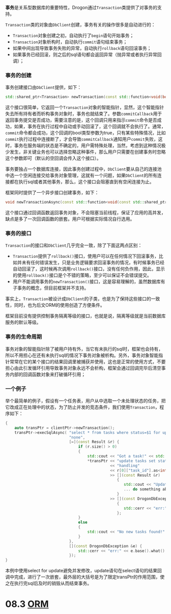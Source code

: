 **事务**是关系型数据库的重要特性，Drogon通过`Transaction`类提供了对事务的支持。

`Transaction`类的对象由`DbClient`创建，事务有关的操作很多是自动进行的：

* `Transaction`对象创建之初，自动执行了`begin`语句开始事务；
* `Transaction`对象析构时，自动执行`commit`语句结束事务；
* 如果中间出现导致事务失败的异常，自动执行`rollback`语句回滚事务；
* 如果事务已经回滚，则之后的sql语句都会返回异常（抛异常或者执行异常回调）；

### 事务的创建

事务创建接口由`DbClient`提供，如下：

```c++
std::shared_ptr<Transaction> newTransaction(const std::function<void(bool)> &commitCallback = std::function<void(bool)>());
```

这个接口很简单，它返回一个`Transaction`对象的智能指针，显然，这个智能指针失去所有持有者而析构事务对象时，事务也就结束了。参数`commitCallback`用于返回事务提交是否成功，需要注意的是，这个回调只用来指示`commit`命令是否成功，如果，事务在执行过程中自动或手动回滚了，这个回调就不会执行了。通常，`commit`命令都会成功，这个回调的bool类型参数为true，只有某些特殊情况，比如`commit`执行过程中连接断了，才会导致`commitCallback`通知用户`commit`失败，这时，事务在服务端的状态是不确定的，用户需特殊处理，当然，考虑到这种情况极少发生，非关键业务也可以选择忽略这种事件，那么用户只需要在创建事务时忽略这个参数即可（默认的空回调会传入这个接口）。

事务要独占一个数据库连接，因此事务创建过程中，`DbClient`要从自己的连接池中选一个空闲连接交给事务对象管理，这就有一个问题，如果`DbClient`的所有连接都在执行sql或者其他事务，那么，这个接口会阻塞直到有空闲连接为止。

框架同时提供了一个异步接口创建事务，如下：

```c++
void newTransactionAsync(const std::function<void(const std::shared_ptr<Transaction> &)> &callback);
```

这个接口通过回调函数返回事务对象，不会阻塞当前线程，保证了应用的高并发，缺点是多了一次回调函数的嵌套。用户可根据实际情况自行选用。

### 事务的接口

`Transaction`的接口和`DbClient`几乎完全一致，除了下面这两点区别：

* `Transaction`提供了`rollback()`接口，使用户可以在任何情况下回滚事务，比如并未有任何错误发生，只是业务逻辑要求回滚事务的情况，有时候事务已经自动回滚了，这时候再次调用`rollback()`接口，没有任何负作用，因此，显示的使用`rollback()`接口是个不错的策略，至少可以保证不会错误提交。
* 用户不能调用事务的`newTransaction()`接口，这是容易理解的，虽然数据库有子事务的概念，但目前框架并不支持。

事实上，`Transaction`被设计成`DbClient`的子类，也是为了保持这些接口的一致性，同时，也为后文ORM的使用创造了方便条件。

框架目前没有提供控制事务隔离等级的接口，也就是说，隔离等级就是当前数据库服务的默认等级。

### 事务的生命周期

事务对象的智能指针除了被用户持有外，当它有未执行的sql时，框架也会持有，所以不用担心在还有未执行sql的情况下事务对象被析构。另外，事务对象智能指针常常在它的某个接口的结果回调里被捕获并使用，这也是正常的使用方式，不要担心由此引发循环引用导致事务对象永远不会析构，框架会通过回调完毕后清空事务内部的回调函数对象来打破循环引用；

### 一个例子

举个最简单的例子，假设有一个任务表，用户从中选取一个未处理状态的任务，把它改成正在处理中的状态，为了防止并发的竞态条件，我们使用`Transaction`，程序如下：

```c++
{
    auto transPtr = clientPtr->newTransaction();
    transPtr->execSqlAsync( "select * from tasks where status=$1 for update order by time",
                            "none",
                            [=](const Result &r) {
                                if (r.size() > 0)
                                {
                                    std::cout << "Got a task!" << std::endl;
                                    *transPtr << "update tasks set status=$1 where task_id=$2"
                                              << "handling"
                                              << r[0]["task_id"].as<int64_t>() 
                                              >> [](const Result &r) 
                                                 {
                                                    std::cout << "Updated!";
                                                    ... do something about the task;
                                                 } 
                                              >> [](const DrogonDbException &e) 
                                                 {
                                                    std::cerr << "err:" << e.base().what() << std::end;
                                                 };
                                }
                                else
                                {
                                    std::cout << "No new tasks found!" << std::endl;
                                }
                            },
                            [](const DrogonDbException &e) {
                                std::cerr << "err:" << e.base().what() << std::end;
                            });
}
```

本例中使用select for update避免并发修改，update语句在select语句的结果回调中完成，进行了一次嵌套，最外层的大括号是为了限定transPtr的作用范围，使之在执行完sql后及时的销毁从而结束事务。

# 08.3 [ORM](CHN-08-3-%E6%95%B0%E6%8D%AE%E5%BA%93-ORM.md)